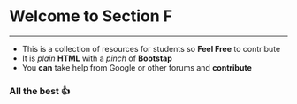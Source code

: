 # Welcome to Section F
***
- This is a collection of resources for students so **Feel Free** to contribute  
- It is *plain* **HTML** with a *pinch* of **Bootstap**  
- You **can** take help from Google or other forums and **contribute**
### All the best 👍
